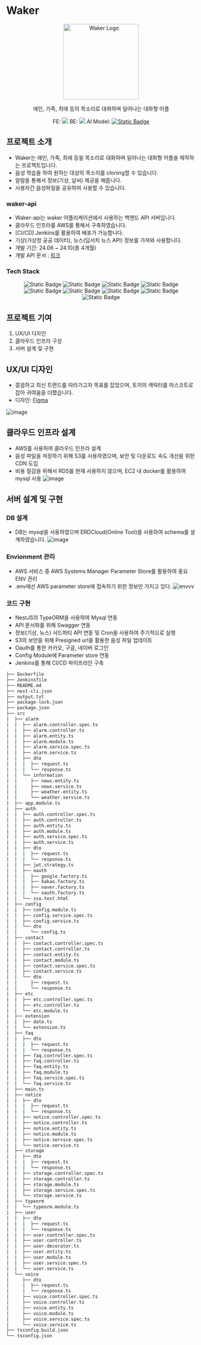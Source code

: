 
# Waker
<p align="center">
  <img src="https://github.com/user-attachments/assets/d34d8252-bd35-4d80-a0b7-b276596b8721" width="200" alt="Waker Logo" />
</p>

<p align="center">애인, 가족, 최애 등의 목소리로 대화하며 일어나는 대화형 어플</p>
<p align="center">
  FE: <img src="https://img.shields.io/badge/Flutter-02569B?style=for-the-badge&logo=flutter&logoColor=white"/>
  BE: <img src="https://img.shields.io/badge/nestjs-123?style=for-the-badge&logo=nestjs&logoColor=%23E0234E"/>
  AI Model: 
  <a href="https://github.com/FunAudioLLM/CosyVoice"> 
    <img alt="Static Badge" src="https://img.shields.io/badge/CozyVoice-123?style=for-the-badge&color=%23ECD53F"/>
  </a>
</p>

## 프로젝트 소개
- Waker는 애인, 가족, 최애 등읠 목소리로 대화하며 일어나는 대화형 어플을 제작하는 프로젝트입니다.
- 음성 학습을 하여 원하는 대상의 목소리를 cloning할 수 있습니다.
- 알람을 통해서 정보(기상, 날씨) 제공을 해줍니다.
- 사용자간 음성파일을 공유하여 사용할 수 있습니다.
### waker-api
- Waker-api는 waker 어플리케이션에서 사용하는 백엔드 API 서버입니다.
- 클라우드 인프라를 AWS를 통해서 구축하였습니다.
- [CI/CD] Jenkins를 활용하여 배포가 가능합니다.
- 기상(가상청 공공 데이터), 뉴스(딥서치 뉴스 API) 정보를 가져와 사용합니다.
- 개발 기간: 24.06 ~ 24.10(총 4개월)
- 개발 API 문서 : <a href="https://api.vvaker.com/api">링크</a>

### Tech Stack
<p align="center">
  <img alt="Static Badge" src="https://img.shields.io/badge/typescript-123?style=for-the-badge&logo=typescript&logoColor=%233178C6">
  <img alt="Static Badge" src="https://img.shields.io/badge/nestjs-123?style=for-the-badge&logo=nestjs&logoColor=%23E0234E">
  <img alt="Static Badge" src="https://img.shields.io/badge/mysql-123?style=for-the-badge&logo=mysql&logoColor=%234479A1">
  <img alt="Static Badge" src="https://img.shields.io/badge/redis-123?style=for-the-badge&logo=redis&logoColor=%23FF4438">
  <img alt="Static Badge" src="https://img.shields.io/badge/git-123?style=for-the-badge&logo=git&logoColor=%23F05032">
  <img alt="Static Badge" src="https://img.shields.io/badge/jenkins-123?style=for-the-badge&logo=jenkins&logoColor=%23D24939">
  <img alt="Static Badge" src="https://img.shields.io/badge/amazonec2-123?style=for-the-badge&logo=amazonec2&logoColor=%23FF9900">
  <img alt="Static Badge" src="https://img.shields.io/badge/amazons3-123?style=for-the-badge&logo=amazons3&logoColor=%23569A31">
  <img alt="Static Badge" src="https://img.shields.io/badge/docker-123?style=for-the-badge&logo=docker&logoColor=%232496ED">
</p>

## 프로젝트 기여
1. UX/UI 디자인
2. 클라우드 인프라 구성
3. 서버 설계 및 구현

## UX/UI 디자인
- 깔끔하고 최신 트랜드를 따라가고자 목표를 잡았으며, 토끼의 캐릭터를 마스코트로 잡아 귀여움을 더했습니다. 
- 디자인: <a href="https://www.figma.com/design/al2sXFT1PyxuZOE3mhgBy9/waker_hi-fi?node-id=0-1&t=eGh9JdMahgkOUPZb-1">Figma<a>

![image](https://github.com/user-attachments/assets/b448347a-036b-40f2-a82c-c857cdb4750b)

## 클라우드 인프라 설계
- AWS를 사용하여 클라우드 인프라 설계
- 음성 파일을 저장하기 위해 S3를 사용하였으며, 보안 및 다운로드 속도 개선을 위한 CDN 도입
- 비용 절감을 위해서 RDS를 현재 사용하지 않으며, EC2 내 docker를 활용하여 mysql 사용
![image](https://github.com/user-attachments/assets/25370fc9-881b-4b76-951b-9bb6761974f9)


## 서버 설계 및 구현
### DB 설계
- DB는 mysql을 사용하였으며 ERDCloud(Online Tool)을 사용하여 schema를 설계하였습니다.
![image](https://github.com/user-attachments/assets/0726c027-76e3-454e-b7eb-fcac55781c15)

### Envionment 관리
- AWS 서비스 중 AWS Systems Manager Parameter Store를 활용하여 중요 ENV 관리
- .env에선 AWS parameter store에 접속하기 위한 정보만 가지고 있다.
![envvv](https://github.com/user-attachments/assets/34db1186-4f6c-4610-9757-dc9490b1dfe5)

### 코드 구현
- NestJS의 TypeORM을 사용하여 Mysql 연동
- API 문서화를 위해 Swagger 연동
- 정보(기상, 뉴스) 서드파티 API 연동 및 Cron을 사용하여 주기적으로 실행
- S3의 보안을 위해 Presigned url을 활용한 음성 파일 업데이트
- Oauth를 통한 카카오, 구글, 네이버 로그인
- Config Module에 Parameter store 연동
- Jenkins를 통해 CI/CD 파이프라인 구축

```bash
├── Dockerfile
├── Jenkinsfile
├── README.md
├── nest-cli.json
├── output.txt
├── package-lock.json
├── package.json
├── src
|  ├── alarm
|  |  ├── alarm.controller.spec.ts
|  |  ├── alarm.controller.ts
|  |  ├── alarm.entity.ts
|  |  ├── alarm.module.ts
|  |  ├── alarm.service.spec.ts
|  |  ├── alarm.service.ts
|  |  ├── dto
|  |  |  ├── request.ts
|  |  |  └── response.ts
|  |  └── information
|  |     ├── news.entity.ts
|  |     ├── news.service.ts
|  |     ├── weather.entity.ts
|  |     └── weather.service.ts
|  ├── app.module.ts
|  ├── auth
|  |  ├── auth.controller.spec.ts
|  |  ├── auth.controller.ts
|  |  ├── auth.entity.ts
|  |  ├── auth.module.ts
|  |  ├── auth.service.spec.ts
|  |  ├── auth.service.ts
|  |  ├── dto
|  |  |  ├── request.ts
|  |  |  └── response.ts
|  |  ├── jwt.strategy.ts
|  |  ├── oauth
|  |  |  ├── google.factory.ts
|  |  |  ├── kakao.factory.ts
|  |  |  ├── naver.factory.ts
|  |  |  └── oauth.factory.ts
|  |  └── sso.test.html
|  ├── config
|  |  ├── config.module.ts
|  |  ├── config.service.spec.ts
|  |  ├── config.service.ts
|  |  └── dto
|  |     └── config.ts
|  ├── contact
|  |  ├── contact.controller.spec.ts
|  |  ├── contact.controller.ts
|  |  ├── contact.entity.ts
|  |  ├── contact.module.ts
|  |  ├── contact.service.spec.ts
|  |  ├── contact.service.ts
|  |  └── dto
|  |     ├── request.ts
|  |     └── response.ts
|  ├── etc
|  |  ├── etc.controller.spec.ts
|  |  ├── etc.controller.ts
|  |  └── etc.module.ts
|  ├── extension
|  |  ├── date.ts
|  |  └── extension.ts
|  ├── faq
|  |  ├── dto
|  |  |  ├── request.ts
|  |  |  └── response.ts
|  |  ├── faq.controller.spec.ts
|  |  ├── faq.controller.ts
|  |  ├── faq.entity.ts
|  |  ├── faq.module.ts
|  |  ├── faq.service.spec.ts
|  |  └── faq.service.ts
|  ├── main.ts
|  ├── notice
|  |  ├── dto
|  |  |  ├── request.ts
|  |  |  └── response.ts
|  |  ├── notice.controller.spec.ts
|  |  ├── notice.controller.ts
|  |  ├── notice.entity.ts
|  |  ├── notice.module.ts
|  |  ├── notice.service.spec.ts
|  |  └── notice.service.ts
|  ├── storage
|  |  ├── dto
|  |  |  ├── request.ts
|  |  |  └── response.ts
|  |  ├── storage.controller.spec.ts
|  |  ├── storage.controller.ts
|  |  ├── storage.module.ts
|  |  ├── storage.service.spec.ts
|  |  └── storage.service.ts
|  ├── typeorm
|  |  └── typeorm.module.ts
|  ├── user
|  |  ├── dto
|  |  |  ├── request.ts
|  |  |  └── response.ts
|  |  ├── user.controller.spec.ts
|  |  ├── user.controller.ts
|  |  ├── user.decorator.ts
|  |  ├── user.entity.ts
|  |  ├── user.module.ts
|  |  ├── user.service.spec.ts
|  |  └── user.service.ts
|  └── voice
|     ├── dto
|     |  ├── request.ts
|     |  └── response.ts
|     ├── voice.controller.spec.ts
|     ├── voice.controller.ts
|     ├── voice.entity.ts
|     ├── voice.module.ts
|     ├── voice.service.spec.ts
|     └── voice.service.ts
├── tsconfig.build.json
└── tsconfig.json
```
